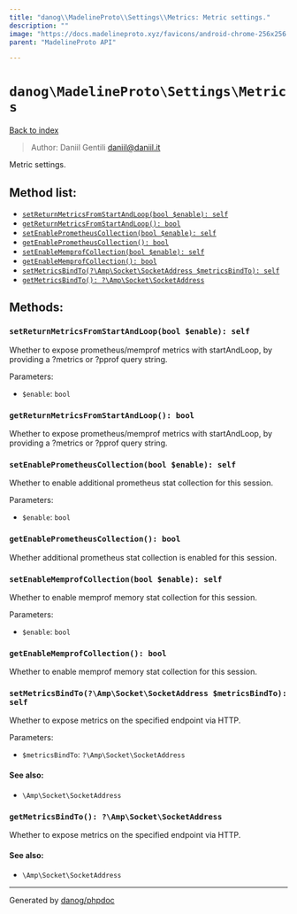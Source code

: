 ```yaml
---
title: "danog\\MadelineProto\\Settings\\Metrics: Metric settings."
description: ""
image: "https://docs.madelineproto.xyz/favicons/android-chrome-256x256.png"
parent: "MadelineProto API"

---
```

# `danog\MadelineProto\Settings\Metrics`
[Back to index](../../../index.html)

> Author: Daniil Gentili <daniil@daniil.it>  
  

Metric settings.  




## Method list:
* [`setReturnMetricsFromStartAndLoop(bool $enable): self`](#setReturnMetricsFromStartAndLoop)
* [`getReturnMetricsFromStartAndLoop(): bool`](#getReturnMetricsFromStartAndLoop)
* [`setEnablePrometheusCollection(bool $enable): self`](#setEnablePrometheusCollection)
* [`getEnablePrometheusCollection(): bool`](#getEnablePrometheusCollection)
* [`setEnableMemprofCollection(bool $enable): self`](#setEnableMemprofCollection)
* [`getEnableMemprofCollection(): bool`](#getEnableMemprofCollection)
* [`setMetricsBindTo(?\Amp\Socket\SocketAddress $metricsBindTo): self`](#setMetricsBindTo)
* [`getMetricsBindTo(): ?\Amp\Socket\SocketAddress`](#getMetricsBindTo)

## Methods:
### <a name="setReturnMetricsFromStartAndLoop"></a> `setReturnMetricsFromStartAndLoop(bool $enable): self`

Whether to expose prometheus/memprof metrics with startAndLoop, by providing a ?metrics or ?pprof query string.


Parameters:

* `$enable`: `bool`   



### <a name="getReturnMetricsFromStartAndLoop"></a> `getReturnMetricsFromStartAndLoop(): bool`

Whether to expose prometheus/memprof metrics with startAndLoop, by providing a ?metrics or ?pprof query string.



### <a name="setEnablePrometheusCollection"></a> `setEnablePrometheusCollection(bool $enable): self`

Whether to enable additional prometheus stat collection for this session.


Parameters:

* `$enable`: `bool`   



### <a name="getEnablePrometheusCollection"></a> `getEnablePrometheusCollection(): bool`

Whether additional prometheus stat collection is enabled for this session.



### <a name="setEnableMemprofCollection"></a> `setEnableMemprofCollection(bool $enable): self`

Whether to enable memprof memory stat collection for this session.


Parameters:

* `$enable`: `bool`   



### <a name="getEnableMemprofCollection"></a> `getEnableMemprofCollection(): bool`

Whether to enable memprof memory stat collection for this session.



### <a name="setMetricsBindTo"></a> `setMetricsBindTo(?\Amp\Socket\SocketAddress $metricsBindTo): self`

Whether to expose metrics on the specified endpoint via HTTP.


Parameters:

* `$metricsBindTo`: `?\Amp\Socket\SocketAddress`   


#### See also: 
* `\Amp\Socket\SocketAddress`




### <a name="getMetricsBindTo"></a> `getMetricsBindTo(): ?\Amp\Socket\SocketAddress`

Whether to expose metrics on the specified endpoint via HTTP.


#### See also: 
* `\Amp\Socket\SocketAddress`




---
Generated by [danog/phpdoc](https://phpdoc.daniil.it)
